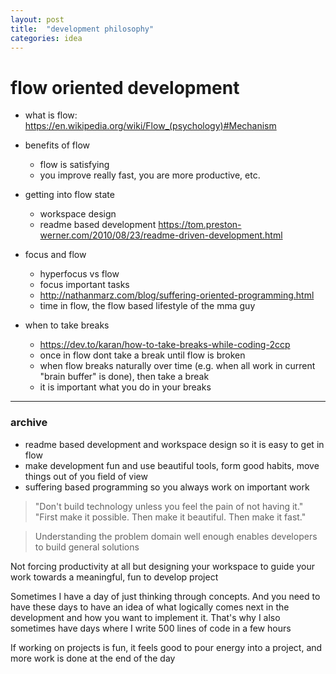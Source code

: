 ```yaml
---
layout: post
title:  "development philosophy"
categories: idea
---
```


# flow oriented development

- what is flow: https://en.wikipedia.org/wiki/Flow_(psychology)#Mechanism
- benefits of flow
  - flow is satisfying
  - you improve really fast, you are more productive, etc.
- getting into flow state
  - workspace design
  - readme based development https://tom.preston-werner.com/2010/08/23/readme-driven-development.html
- focus and flow
  - hyperfocus vs flow
  - focus important tasks
  - http://nathanmarz.com/blog/suffering-oriented-programming.html
  - time in flow, the flow based lifestyle of the mma guy

- when to take breaks
  - https://dev.to/karan/how-to-take-breaks-while-coding-2ccp
  - once in flow dont take a break until flow is broken
  - when flow breaks naturally over time (e.g. when all work in current "brain buffer" is done), then take a break
  - it is important what you do in your breaks

---
### archive

- readme based development and workspace design so it is easy to get in flow
- make development fun and use beautiful tools, form good habits, move things out of you field of view
- suffering based programming so you always work on important work

> "Don't build technology unless you feel the pain of not having it."  
> "First make it possible. Then make it beautiful. Then make it fast."

>
>Understanding the problem domain well enough enables developers to build
general solutions

Not forcing productivity at all but designing your workspace to
guide your work towards a meaningful, fun to develop project

Sometimes I have a day of just thinking through concepts. And
you need to have these days to have an idea of what logically
comes next in the development and how you want to implement it.
That's why I also sometimes have days where I write 500 lines
of code in a few hours

If working on projects is fun, it feels good to pour energy into
a project, and more work is done at the end of the day
